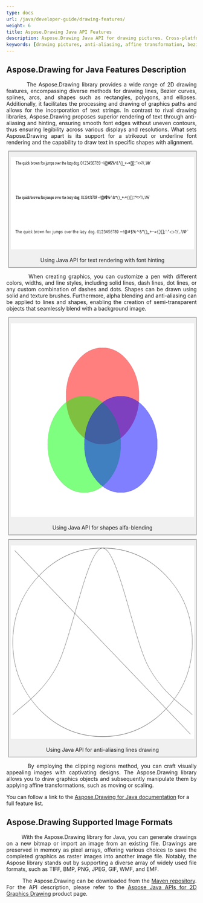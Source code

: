 ```yaml
---
type: docs
url: /java/developer-guide/drawing-features/
weight: 6
title: Aspose.Drawing Java API Features
description: Aspose.Drawing Java API for drawing pictures. Cross-platform drawing library for support 2D drawing including drawing lines, drawing shapes and bezier curves. Using affine transformation, anti-aliasing lines and shapes. Rendering text with different styles and fonts.
keywords: [drawing pictures, anti-aliasing, affine transformation, bezier curves, alpha blending, rendering text, font hinting, drawing library, underline font]
---
```


<style>
   .frame {
    border: 2px solid darkgray;
    padding: 5px;
    margin: 10px 0 5px 5px;
    background: #f0f0f0;
    align-items: center;
    }
   .marginauto {
    margin: 10px auto 20px;
    display: block;
    }
   .frame figcaption {
    margin: 0 auto 5px;
    display: flex;
    flex-direction: row;
    justify-content: space-around;
   }
</style>

## Aspose.Drawing for Java Features Description

<p align='justify'>
&nbsp;&nbsp;&nbsp;&nbsp;&nbsp;&nbsp;&nbsp;&nbsp;
The Aspose.Drawing library provides a wide range of 2D drawing features, encompassing diverse methods for drawing lines, Bezier curves, splines, arcs, and shapes such as rectangles, polygons, and ellipses. Additionally, it facilitates the processing and drawing of graphics paths and allows for the incorporation of text strings. In contrast to rival drawing libraries, Aspose.Drawing proposes superior rendering of text through anti-aliasing and hinting, ensuring smooth font edges without uneven contours, thus ensuring legibility across various displays and resolutions. What sets Aspose.Drawing apart is its support for a strikeout or underline font rendering and the capability to draw text in specific shapes with alignment.
</p>

<figure class="frame">
<img class="marginauto" src="Hinting_out.png" alt="Text strings rendering with font hinting" width="640" height="244"/>
<figcaption>Using Java API for text rendering with font hinting </figcaption>
</figure>

<p align='justify'>
&nbsp;&nbsp;&nbsp;&nbsp;&nbsp;&nbsp;&nbsp;&nbsp;
When creating graphics, you can customize a pen with different colors, widths, and line styles, including solid lines, dash lines, dot lines, or any custom combination of dashes and dots. Shapes can be drawn using solid and texture brushes. Furthermore, alpha blending and anti-aliasing can be applied to lines and shapes, enabling the creation of semi-transparent objects that seamlessly blend with a background image.
</p>

<figure class="frame">
<img class="marginauto" src="AlphaBlending_out.png" alt="Shapes drawing with alfa-blending" width="640" height="512"/>
<figcaption>Using Java API for shapes alfa-blending</figcaption>
</figure>

<figure class="frame">
<img class="marginauto" src="Antialiasing_out.png" alt="Lines drawing with anti-aliasing" width="640" height="512"/>
<figcaption>Using Java API for anti-aliasing lines drawing</figcaption>
</figure>

<p align='justify'>
&nbsp;&nbsp;&nbsp;&nbsp;&nbsp;&nbsp;&nbsp;&nbsp;
By employing the clipping regions method, you can craft visually appealing images with captivating designs. The Aspose.Drawing library allows you to draw graphics objects and subsequently manipulate them by applying affine transformations, such as moving or scaling.
</p>

You can follow a link to the <a href="/drawing/java/feature-list/">Aspose.Drawing for Java documentation</a> for a full feature list.

## Aspose.Drawing Supported Image Formats

<p align='justify'>
&nbsp;&nbsp;&nbsp;&nbsp;&nbsp;&nbsp;&nbsp;&nbsp;
With the Aspose.Drawing library for Java, you can generate drawings on a new bitmap or import an image from an existing file. Drawings are preserved in memory as pixel arrays, offering various choices to save the completed graphics as raster images into another image file. Notably, the Aspose library stands out by supporting a diverse array of widely used file formats, such as TIFF, BMP, PNG, JPEG, GIF, WMF, and EMF.
</p>

<p align='justify'>
&nbsp;&nbsp;&nbsp;&nbsp;&nbsp;&nbsp;&nbsp;&nbsp;
The Aspose.Drawing can be downloaded from the <a href="https://repository.aspose.com/repo/com/aspose/">Maven repository</a>. For the API description, please refer to the <a href="https://products.aspose.com/drawing/java/">Aspose Java APIs for 2D Graphics Drawing</a> product page.
</p>
